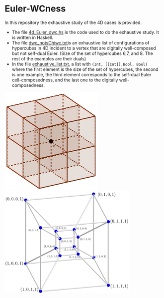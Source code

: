 # Euler-WCness

In this repository the exhaustive study of the 4D cases is provided.

- The file [4d_Euler_dwc.hs](https://github.com/Cimagroup/Euler-WCness/blob/master/4d_Euler_dwc.hs) is the code used to do the exhaustive study. It is written in Haskell.
- The file [dwc_notsChiwc.txt](https://github.com/Cimagroup/Euler-WCness/blob/master/dwc_notsChiwc.txt)is an exhaustive list of configurations of hypercubes in 4D incident to a vertex that are digitally well-composed but  not self-dual Euler. (Size of the set of hypercubes 6,7, and 8. The rest of the examples are their duals)
- In the file [exhaustive_list.txt](https://github.com/Cimagroup/Euler-WCness/blob/master/exhaustive_list.txt), a list with `(Int, [[Int]],Bool, Bool)` where the first element is the size of the set of hypercubes, the second is one example, the third element corresponds to the self-dual Euler cell-composedness, and the last one to the digitally well-composedness.


<img src="https://github.com/Cimagroup/Euler-WCness/blob/master/3d.png" width="300" /><img src="https://github.com/Cimagroup/Euler-WCness/blob/master/4d.png" width="400" />
